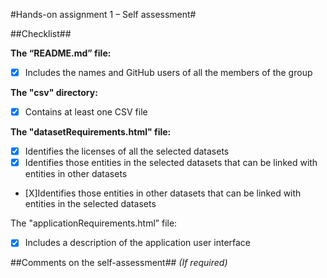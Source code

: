 #Hands-on assignment 1 – Self assessment#

##Checklist##

**The “README.md” file:**

- [X] Includes the names and GitHub users of all the members of the group

**The "csv" directory:**

- [X] Contains at least one CSV file
 
**The "datasetRequirements.html" file:**

- [X] Identifies the licenses of all the selected datasets
- [X] Identifies those entities in the selected datasets that can be linked with entities in other datasets
- [X]Identifies those entities in other datasets that can be linked with entities in the selected datasets

The "applicationRequirements.html” file:
- [X] Includes a description of the application user interface

##Comments on the self-assessment##
_(If required)_